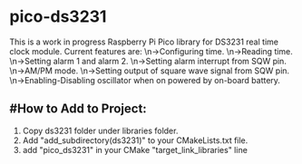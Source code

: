 # pico-ds3231
This is a work in progress Raspberry Pi Pico library for DS3231 real time clock module.
Current features are:
\n->Configuring time.
\n->Reading time.
\n->Setting alarm 1 and alarm 2.
\n->Setting alarm interrupt from SQW pin.
\n->AM/PM mode.
\n->Setting output of square wave signal from SQW pin.
\n->Enabling-Disabling oscillator when on powered by on-board battery.

#How to Add to Project:
-
1. Copy ds3231 folder under libraries folder.
2. Add "add_subdirectory(ds3231)" to your CMakeLists.txt file.
3. add "pico_ds3231" in your CMake "target_link_libraries" line 
